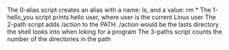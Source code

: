 The 0-alias script creates an alias with a name: ls, and a value: rm *
The 1-hello_you script prints hello user, where user is the current Linux user
The 2-path script adds /action to the PATH. /action would be the lasts directory the shell looks into when loking for a program
The 3-paths script counts the number of the directories in the path
